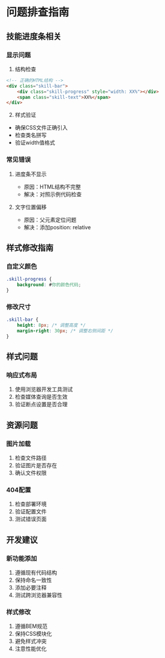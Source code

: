 # 问题排查指南

## 技能进度条相关

### 显示问题
1. 结构检查
```html
<!-- 正确的HTML结构 -->
<div class="skill-bar">
    <div class="skill-progress" style="width: XX%"></div>
    <span class="skill-text">XX%</span>
</div>
```

2. 样式验证
- 确保CSS文件正确引入
- 检查类名拼写
- 验证width值格式

### 常见错误
1. 进度条不显示
   - 原因：HTML结构不完整
   - 解决：对照示例代码检查

2. 文字位置偏移
   - 原因：父元素定位问题
   - 解决：添加position: relative

## 样式修改指南

### 自定义颜色
```css
.skill-progress {
    background: #你的颜色代码;
}
```

### 修改尺寸
```css
.skill-bar {
    height: 8px; /* 调整高度 */
    margin-right: 30px; /* 调整右侧间距 */
}
```

## 样式问题

### 响应式布局
1. 使用浏览器开发工具测试
2. 检查媒体查询是否生效
3. 验证断点设置是否合理

## 资源问题

### 图片加载
1. 检查文件路径
2. 验证图片是否存在
3. 确认文件权限

### 404配置
1. 检查部署环境
2. 验证配置文件
3. 测试错误页面

## 开发建议

### 新功能添加
1. 遵循现有代码结构
2. 保持命名一致性
3. 添加必要注释
4. 测试跨浏览器兼容性

### 样式修改
1. 遵循BEM规范
2. 保持CSS模块化
3. 避免样式冲突
4. 注意性能优化
